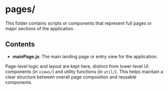 # pages/

This folder contains scripts or components that represent full pages or major sections of the application.

## Contents

- **mainPage.js**: The main landing page or entry view for the application.

Page-level logic and layout are kept here, distinct from lower-level UI components (in `views/`) and utility functions (in `util/`). This helps maintain a clear structure between overall page composition and reusable components.
